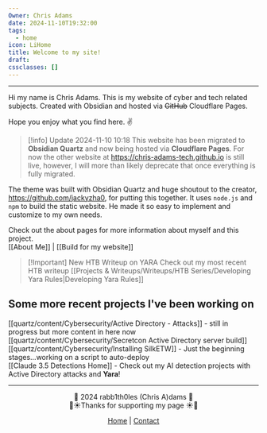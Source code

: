 ```yaml
---
Owner: Chris Adams
date: 2024-11-10T19:32:00
tags:
  - home
icon: LiHome
title: Welcome to my site!
draft: 
cssclasses: []
---
```

 _     _     _ _   _      ___  _           

Hi my name is Chris Adams. This is my website of cyber and tech related subjects. Created with Obsidian and hosted via ~~GitHub~~ Cloudflare Pages.

Hope you enjoy what you find here. ✌️


> [!info] Update 2024-11-10 10:18
> This website has been migrated to **Obsidian Quartz** and now being hosted via **Cloudflare Pages**. For now the other website at https://chris-adams-tech.github.io is still live, however, I will more than likely deprecate that once everything is fully migrated.


The theme was built with Obsidian Quartz and huge shoutout to the creator, https://github.com/jackyzha0, for putting this together. It uses `node.js` and `npm` to build the static website. He made it so easy to implement and customize to my own needs.


Check out the about pages for more information about myself and this project. \
[[About Me]] | [[Build for my website]]


> [!Important] New HTB Writeup on YARA
> Check out my most recent HTB writeup [[Projects & Writeups/Writeups/HTB Series/Developing Yara Rules|Developing Yara Rules]]

## Some more recent projects I've been working on

[[quartz/content/Cybersecurity/Active Directory - Attacks]] - still in progress but more content in here now \
[[quartz/content/Cybersecurity/Secretcon Active Directory server build]] \
[[quartz/content/Cybersecurity/Installing SilkETW]] - Just the beginning stages...working on a script to auto-deploy \
[[Claude 3.5 Detections Home]] - Check out my AI detection projects with Active Directory attacks and **Yara**!




---

<div style="text-align: center;">
	<div class="gradient-text">👾 2024 rabb1th0les (Chris A)dams 👾</div> 
	🌴☀Thanks for supporting my page ☀🌴
	<nav>
		<ul style="list-style: none; padding: 0;">
			<div style="text-align: center;">
				<li><a href="index.html">Home</a> | <a href="Contact.html">Contact</a></li>
			</div>
		</ul>
	</nav>	
</div>